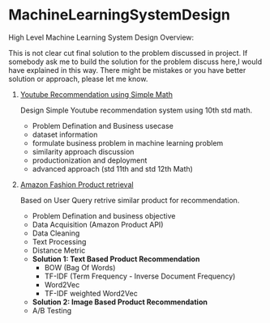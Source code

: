 # MachineLearningSystemDesign
High Level Machine Learning System Design Overview:

This is not clear cut  final solution to the problem discussed in project. If somebody ask me to build the solution for the problem discuss here,I would have explained in this way. There might be mistakes or you have better solution or approach, please let me know. 

1. [Youtube Recommendation using Simple Math](/Youtube%20Recommendation/Design%20Simple%20Youtube%20Recommendation%20using%20Simple%20Math.pdf)
    
    Design Simple Youtube recommendation system using 10th std math.  
    - Problem Defination and Business usecase
    - dataset information
    - formulate business problem in machine learning problem
    - similarity approach discussion
    - productionization and deployment
    - advanced approach (std 11th and std 12th Math)

2. [Amazon Fashion Product retrieval](/Amazon%20Product%20Retrieval/Amazon-Fashion-product-recommendation.pdf)
    
    Based on User Query retrive similar product for recommendation.
    - Problem Defination and business objective
    - Data Acquisition (Amazon Product API)
    - Data Cleaning
    - Text Processing
    - Distance Metric
    - **Solution 1: Text Based Product Recommendation**
       - BOW (Bag Of Words)
       - TF-IDF (Term Frequency - Inverse Document Frequency)
       - Word2Vec
       - TF-IDF weighted Word2Vec
    - **Solution 2: Image Based Product Recommendation**
    - A/B Testing
    



  
